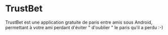 # TrustBet


TrustBet est une application gratuite de paris entre amis sous Android, permettant à votre ami perdant d'éviter " d'oublier " le paris qu'il a perdu :-)
